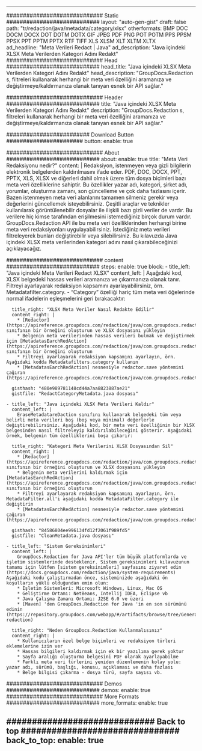 
---
############################# Static ############################
layout: "auto-gen-gist" 
draft: false
path: "tr/redaction/java/metadata/category/xlsx"
otherformats: BMP DOC DOCM DOCX DOT DOTM DOTX GIF JPEG PDF PNG POT POTM PPS PPSM PPSX PPT PPTM PPTX RTF TIFF XLS XLSM XLT XLTM XLTX  
ad_headline: "Meta Verileri Redact | Java"
ad_description: "Java içindeki XLSX Meta Verilerden Kategori Adını Redakt"
############################# Head ############################
head_title: "Java içindeki XLSX Meta Verilerden Kategori Adını Redakt"
head_description: "GroupDocs.Redaction s, filtreleri kullanarak herhangi bir meta veri özelliğini aramanıza ve değiştirmeye/kaldırmanıza olanak tanıyan esnek bir API sağlar."

############################# Header ############################
title: "Java içindeki XLSX Meta Verilerden Kategori Adını Redakt"
description: "GroupDocs.Redaction s, filtreleri kullanarak herhangi bir meta veri özelliğini aramanıza ve değiştirmeye/kaldırmanıza olanak tanıyan esnek bir API sağlar."

######################### Download Button #######################
button:
    enable: true

############################# About ############################
about:
    enable: true
    title: "Meta Veri Redaksiyonu nedir?"
    content: |
        Redaksiyon, istenmeyen veya gizli bilgilerin elektronik belgelerden kaldırılmasını ifade eder. PDF, DOC, DOCX, PPT, PPTX, XLS, XLSX ve diğerleri dahil olmak üzere tüm dosya biçimleri bazı meta veri özelliklerine sahiptir. Bu özellikler yazar adı, kategori, şirket adı, yorumlar, oluşturma zamanı, son güncelleme ve çok daha fazlasını içerir. Bazen istenmeyen meta veri alanlarını tamamen silmeniz gerekir veya değerlerini güncellemek isteyebilirsiniz. Çeşitli araçlar ve teknikler kullanılarak görüntülenebilir dosyalar ile ilişkili bazı gizli veriler de vardır. Bu verilere hiç kimse tarafından erişilmesini istemediğiniz birçok durum vardır. GroupDocs.Redaction API ile bu meta veri özelliklerinden herhangi birine meta veri redaksiyonları uygulayabilirsiniz. İstediğiniz meta verileri filtreleyerek bunları değiştirebilir veya silebilirsiniz. Bu kılavuzda Java içindeki XLSX meta verilerinden kategori adını nasıl çıkarabileceğinizi açıklayacağız.

############################# content ############################
steps:
    enable: true
    block:
    - title_left: "Java içindeki Meta Verileri Redact XLSX"
      content_left: |
        Aşağıdaki kod, XLSX belgedeki hassas verileri aramanıza ve çıkarmanıza olanak tanır. Filtreyi ayarlayarak redaksiyon kapsamını ayarlayabilirsiniz, örn. Metadatafilter.category. - “Category” özelliği hariç tüm meta veri öğelerinde normal ifadelerin eşleşmelerini geri bırakacaktır: 

      title_right: "XLSX Meta Veriler Nasıl Redakte Edilir"
      content_right: |
        * [Redactor](https://apireference.groupdocs.com/redaction/java/com.groupdocs.redaction/Redactor) sınıfının bir örneğini oluşturun ve XLSX dosyasını yükleyin
        * Belgenin meta verilerinden hassas verileri bulmak ve değiştirmek için [MetadatasEarchRedAction](https://apireference.groupdocs.com/redaction/java/com.groupdocs.redaction.redactions/MetadataSearchRedaction) sınıfının bir örneğini oluşturun
        * Filtreyi ayarlayarak redaksiyon kapsamını ayarlayın, örn. Aşağıdaki kodda Metadatafilters.category kullanın
        * [MetadatasEarchRedAction] nesnesiyle redactor.save yöntemini çağırın (https://apireference.groupdocs.com/redaction/java/com.groupdocs.redaction.redactions/MetadataSearchRedaction) 

      gisthash: "480e989781148cd44a7aa8823887ae21"
      gistfile: "RedactCategoryMetadata.java dosyası"
      
    - title_left: "Java içindeki XLSX Meta Verileri Kaldır"
      content_left: |
        EraseMetadatareDaction sınıfını kullanarak belgedeki tüm veya belirli meta verileri boş (boş veya minimal) değerlerle değiştirebilirsiniz. Aşağıdaki kod, bir meta veri özelliğinin bir XLSX belgesinden nasıl filtreleyip kaldırılabileceğini gösterir. Aşağıdaki örnek, belgenin tüm özelliklerini boşa çıkarır: 
        
      title_right: "Kategori Meta Verilerini XLSX Dosyasından Sil"
      content_right: |
        * [Redactor](https://apireference.groupdocs.com/redaction/java/com.groupdocs.redaction/Redactor) sınıfının bir örneğini oluşturun ve XLSX dosyasını yükleyin
        * Belgenin meta verilerini kaldırmak için [MetadatasEarchRedAction](https://apireference.groupdocs.com/redaction/java/com.groupdocs.redaction.redactions/MetadataSearchRedaction) sınıfının bir örneğini oluşturun
        * Filtreyi ayarlayarak redaksiyon kapsamını ayarlayın, örn. MetadataFilter.all'i aşağıdaki kodda MetadataFilter.category ile değiştirin
        * [MetadatasEarchRedAction] nesnesiyle redactor.save yöntemini çağırın (https://apireference.groupdocs.com/redaction/java/com.groupdocs.redaction.redactions/MetadataSearchRedaction) 
        
      gisthash: "84586804ee996134fd12f2061f989fd5"
      gistfile: "CleanMetadata.java dosyası"

    - title_left: "Sistem Gereksinimleri"
      content_left: |
        GroupDocs.Redaction for Java API'ler tüm büyük platformlarda ve işletim sistemlerinde desteklenir. Sistem gereksinimleri kılavuzunun tamamı için lütfen [sistem gereksinimleri] sayfasını ziyaret edin (https://docs.groupdocs.com/redaction/java/system-requirements) Aşağıdaki kodu çalıştırmadan önce, sisteminizde aşağıdaki ön koşulların yüklü olduğundan emin olun:
        * İşletim Sistemleri: Microsoft Windows, Linux, Mac OS
        * Geliştirme Ortamı: NetBeans, Intellij IDEA, Eclipse vb
        * Java Çalışma Zamanı Ortamı: J2SE 6.0 ve üzeri
        * [Maven] 'den GroupDocs.Redaction for Java 'in en son sürümünü edinin (https://repository.groupdocs.com/webapp/#/artifacts/browse/tree/General/repo/com/groupdocs/groupdocs-redaction)
        
      title_right: "Neden GroupDocs.Redaction Kullanmalısınız"
      content_right: |
        * Kullanıcıların özel belge biçimleri ve redaksiyon türleri eklemelerine izin ver
        * Hassas bilgileri kaldırmak için ek bir yazılıma gerek yoktur
        * Sayfa aralığı oluşturma belgesini PDF olarak ayarlayabilme
        * Farklı meta veri türlerini yeniden düzenlemenin kolay yolu: yazar adı, sürümü, başlığı, konusu, açıklaması ve daha fazlası
        * Belge bilgisi çıkarma - dosya türü, sayfa sayısı vb.
        

############################# Demos ############################
demos:
    enable: true
############################# More Formats ############################
more_formats:
    enable: true

############################# Back to top ###############################
back_to_top:
    enable: true
---